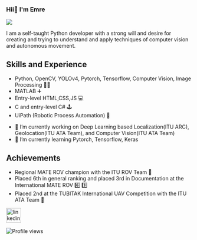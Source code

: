 ### Hii👋 I'm Emre
![](emre.gif)

I am a self-taught Python developer with a strong will and desire for creating and trying to understand and apply techniques of computer vision and autonomous movement.

## Skills and Experience

* Python, OpenCV, YOLOv4, Pytorch, Tensorflow, Computer Vision, Image Processing 🐍🐍
* MATLAB ➕
* Entry-level HTML,CSS,JS 💻
* C and entry-level C# 🕹️
* UiPath (Robotic Process Automation) 🤖

- 🔭 I’m currently working on Deep Learning based Localization(ITU ARC), Geolocation(ITU ATA Team), and Computer Vision(ITU ATA Team) 
- 🌱 I’m currently learning Pytorch, Tensorflow, Keras 


## Achievements

* Regional MATE ROV champion with the ITU ROV Team 🍾
* Placed 6th in general ranking and placed 3rd in Documentation at the International MATE ROV 6️⃣ 3️⃣
* Placed 2nd at the TUBITAK International UAV Competition with the ITU ATA Team 🥈


[<img src='https://cdn.jsdelivr.net/npm/simple-icons@3.0.1/icons/linkedin.svg' alt='linkedin' height='40'>](https://www.linkedin.com/in/https://www.linkedin.com/in/emre-anıl-oğuz-a899aa169//)  

![Profile views](https://gpvc.arturio.dev/emreaniloguz)  